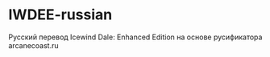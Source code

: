 IWDEE-russian
=============

Русский перевод Icewind Dale: Enhanced Edition на основе русификатора arcanecoast.ru
